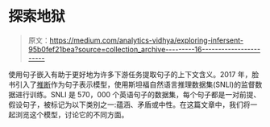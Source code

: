 # 探索地狱

> 原文：<https://medium.com/analytics-vidhya/exploring-infersent-95b0fef21bea?source=collection_archive---------16----------------------->

使用句子嵌入有助于更好地为许多下游任务提取句子的上下文含义。2017 年，脸书引入了[推断](https://arxiv.org/pdf/1705.02364.pdf)作为句子表示模型，使用斯坦福自然语言推理数据集(SNLI)的监督数据进行训练。SNLI 是 570，000 个英语句子的数据集，每个句子都是一对前提、假设句子，被标记为以下类别之一:蕴涵、矛盾或中性。在这篇文章中，我们将一起浏览这个模型，讨论它的不同方面。